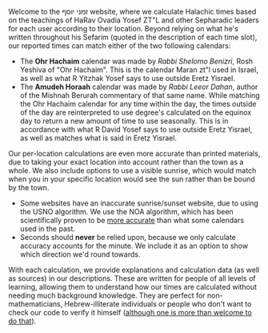 Welcome to the זמני יוסף website, where we calculate Halachic times based on the teachings of HaRav Ovadia Yosef ZT"L and other Sepharadic leaders for each user according to their location. Beyond relying on what he's written throughout his Sefarim (quoted in the description of each time slot), our reported times can match either of the two following calendars:

- The **Ohr Hachaim** calendar was made by *Rabbi Shelomo Benizri*, Rosh Yeshiva of "Ohr Hachaim". This is the calendar Maran zt"l used in Israel, as well as what R Yitzhak Yosef says to use outside Eretz Yisrael.
- The **Amudeh Horaah** calendar was made by *Rabbi Leeor Dahan*, author of the Mishnah Berurah commentary of that same name. While matching the Ohr Hachaim calendar for any time within the day, the times outside of the day are reinterpreted to use degree's calculated on the equinox day to return a new amount of time to use seasonally. This is in accordance with what R David Yosef says to use outside Eretz Yisrael, as well as matches what is said in Eretz Yisrael.

Our per-location calculations are even more accurate than printed materials, due to taking your exact location into account rather than the town as a whole. We also include options to use a visible sunrise, which would match when you in your specific location would see the sun rather than be bound by the town.
- Some websites have an inaccurate sunrise/sunset website, due to using the USNO algorithm. We use the NOA algorithm, which has been scientifically proven to be [more accurate](https://github.com/KosherJava/zmanim/commit/b69dc31cf041279523fc9a4a6ac06912736487bb) than what some calendars used in the past.
- Seconds should **never** be relied upon, because we only calculate accuracy accounts for the minute. We include it as an option to show which direction we'd round towards.

With each calculation, we provide explanations and calculation data (as well as sources) in our descriptions. These are written for people of all levels of learning, allowing them to understand how our times are calculated without needing much background knowledge. They are perfect for non-mathematicians, Hebrew-illiterate individuals or people who don't want to check our code to verify it himself ([although one is more than welcome to do that](https://github.com/)).